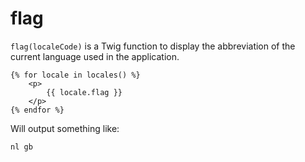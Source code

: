 # flag

`flag(localeCode)` is a Twig function to display the abbreviation of the current language used in the application.

```twig
{% for locale in locales() %}
    <p>
        {{ locale.flag }}
    </p>
{% endfor %}
```

Will output something like:

```twig
nl gb
```
